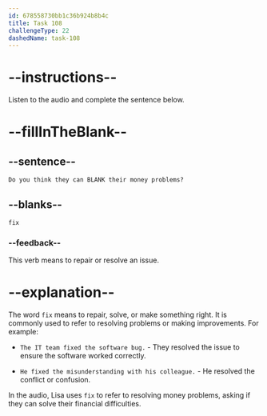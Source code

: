 ```yaml
---
id: 678558730bb1c36b924b8b4c
title: Task 108
challengeType: 22
dashedName: task-108
---
```


<!-- (Audio) Lisa: Do you think they can fix their money problems? -->

# --instructions--

Listen to the audio and complete the sentence below.

# --fillInTheBlank--

## --sentence--

`Do you think they can BLANK their money problems?`

## --blanks--

`fix`

### --feedback--

This verb means to repair or resolve an issue.

# --explanation--

The word `fix` means to repair, solve, or make something right. It is commonly used to refer to resolving problems or making improvements. For example:

- `The IT team fixed the software bug.` - They resolved the issue to ensure the software worked correctly.

- `He fixed the misunderstanding with his colleague.` - He resolved the conflict or confusion.

In the audio, Lisa uses `fix` to refer to resolving money problems, asking if they can solve their financial difficulties.
